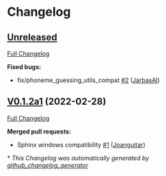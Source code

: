# Changelog

## [Unreleased](https://github.com/OpenVoiceOS/ovos-ww-plugin-pocketsphinx/tree/HEAD)

[Full Changelog](https://github.com/OpenVoiceOS/ovos-ww-plugin-pocketsphinx/compare/V0.1.2a1...HEAD)

**Fixed bugs:**

- fix/phoneme\_guessing\_utils\_compat [\#2](https://github.com/OpenVoiceOS/ovos-ww-plugin-pocketsphinx/pull/2) ([JarbasAl](https://github.com/JarbasAl))

## [V0.1.2a1](https://github.com/OpenVoiceOS/ovos-ww-plugin-pocketsphinx/tree/V0.1.2a1) (2022-02-28)

[Full Changelog](https://github.com/OpenVoiceOS/ovos-ww-plugin-pocketsphinx/compare/f5c0a9ccef6f7797ec3a1672a0eb44eee0665a43...V0.1.2a1)

**Merged pull requests:**

- Sphinx windows compatibility [\#1](https://github.com/OpenVoiceOS/ovos-ww-plugin-pocketsphinx/pull/1) ([Joanguitar](https://github.com/Joanguitar))



\* *This Changelog was automatically generated by [github_changelog_generator](https://github.com/github-changelog-generator/github-changelog-generator)*
